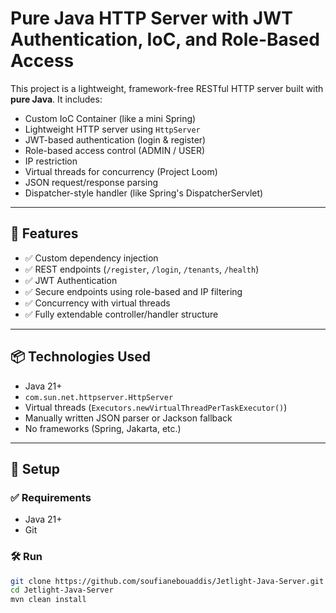 # Pure Java HTTP Server with JWT Authentication, IoC, and Role-Based Access

This project is a lightweight, framework-free RESTful HTTP server built with **pure Java**. It includes:

- Custom IoC Container (like a mini Spring)
- Lightweight HTTP server using `HttpServer`
- JWT-based authentication (login & register)
- Role-based access control (ADMIN / USER)
- IP restriction
- Virtual threads for concurrency (Project Loom)
- JSON request/response parsing
- Dispatcher-style handler (like Spring's DispatcherServlet)

---

## 🚀 Features

- ✅ Custom dependency injection
- ✅ REST endpoints (`/register`, `/login`, `/tenants`, `/health`)
- ✅ JWT Authentication
- ✅ Secure endpoints using role-based and IP filtering
- ✅ Concurrency with virtual threads
- ✅ Fully extendable controller/handler structure

---

## 📦 Technologies Used

- Java 21+
- `com.sun.net.httpserver.HttpServer`
- Virtual threads (`Executors.newVirtualThreadPerTaskExecutor()`)
- Manually written JSON parser or Jackson fallback
- No frameworks (Spring, Jakarta, etc.)

---

## 🔧 Setup

### ✅ Requirements

- Java 21+
- Git

### 🛠 Run

```bash
git clone https://github.com/soufianebouaddis/Jetlight-Java-Server.git
cd Jetlight-Java-Server
mvn clean install
```


